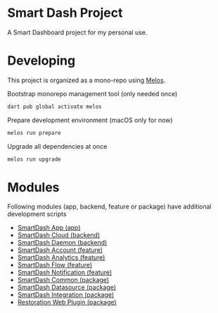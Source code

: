# Smart Dash Project

A Smart Dashboard project for my personal use.

# Developing

This project is organized as a mono-repo using [Melos](https://pub.dev/packages/melos).

Bootstrap monorepo management tool (only needed once)
```bash
dart pub global activate melos
```

Prepare development environment (macOS only for now)
```bash
melos run prepare
```

Upgrade all dependencies at once
```bash
melos run upgrade
```

# Modules
Following modules (app, backend, feature or package) have additional development scripts

* [SmartDash App (app)](apps/smart_dash_app/README.md)
* [SmartDash Cloud (backend)](backends/smart_dash_cloud/README.md)
* [SmartDash Daemon (backend)](backends/smart_dash_daemon/README.md)
* [SmartDash Account (feature)](features/smart_dash_account/README.md)
* [SmartDash Analytics (feature)](features/smart_dash_analytics/README.md)
* [SmartDash Flow (feature)](features/smart_dash_flow/README.md)
* [SmartDash Notification (feature)](features/smart_dash_notification/README.md)
* [SmartDash Common (package)](packages/smart_dash_common/README.md)
* [SmartDash Datasource (package)](packages/smart_dash_datasource/README.md)
* [SmartDash Integration (package)](packages/smart_dash_integration/README.md)
* [Restoration Web Plugin (package)](packages/restoration_web_plugin/README.md)